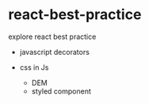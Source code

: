 # react-best-practice

explore react best practice

* javascript decorators

* css in Js
  * DEM
  * styled component
